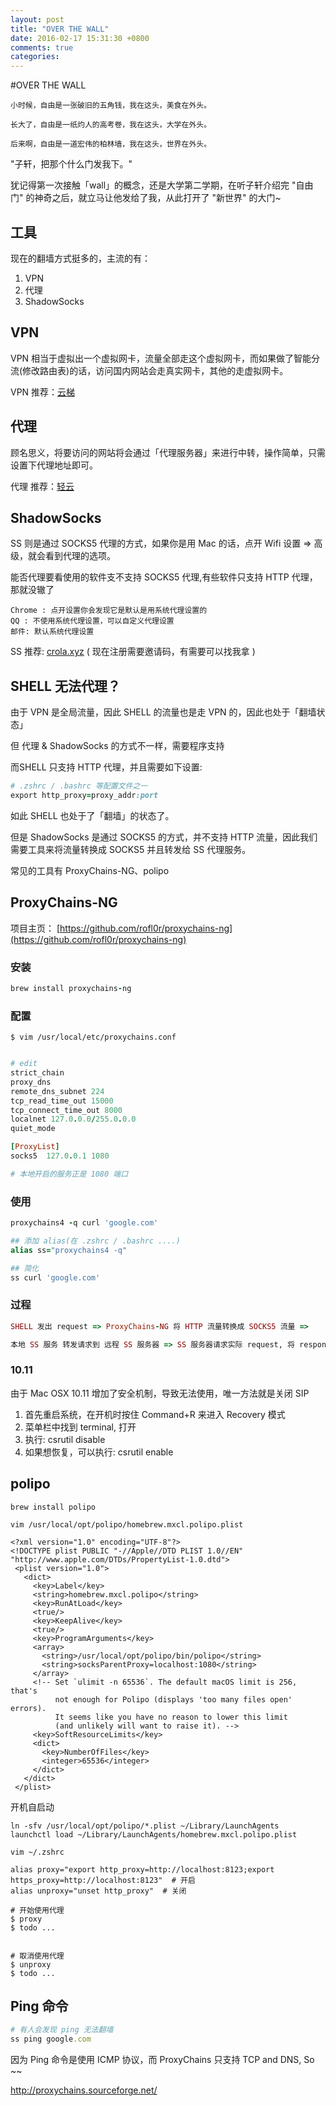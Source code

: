 ```yaml
---
layout: post
title: "OVER THE WALL"
date: 2016-02-17 15:31:30 +0800
comments: true
categories: 
---
```

#OVER THE WALL
```
小时候，自由是一张破旧的五角钱，我在这头，美食在外头。

长大了，自由是一纸灼人的高考卷，我在这头，大学在外头。

后来啊，自由是一道宏伟的柏林墙，我在这头，世界在外头。
```

"子轩，把那个什么门发我下。"


犹记得第一次接触「wall」的概念，还是大学第二学期，在听子轩介绍完 "自由门" 的神奇之后，就立马让他发给了我，从此打开了 "新世界" 的大门~

## 工具

现在的翻墙方式挺多的，主流的有：

1. VPN
2. 代理
3. ShadowSocks

## VPN

VPN 相当于虚拟出一个虚拟网卡，流量全部走这个虚拟网卡，而如果做了智能分流(修改路由表)的话，访问国内网站会走真实网卡，其他的走虚拟网卡。

VPN 推荐：[云梯](http://igotvpn.com/?r=cc22a7c3d700276e)

## 代理

顾名思义，将要访问的网站将会通过「代理服务器」来进行中转，操作简单，只需设置下代理地址即可。

代理 推荐：[轻云](http://theqingyun.info/r/dkp2pm)

## ShadowSocks
SS 则是通过 SOCKS5 代理的方式，如果你是用 Mac 的话，点开 Wifi 设置 => 高级，就会看到代理的选项。

能否代理要看使用的软件支不支持 SOCKS5 代理,有些软件只支持 HTTP 代理，那就没辙了

```
Chrome : 点开设置你会发现它是默认是用系统代理设置的
QQ : 不使用系统代理设置，可以自定义代理设置
邮件: 默认系统代理设置
```

SS 推荐: [crola.xyz](crola.xyz) ( 现在注册需要邀请码，有需要可以找我拿 )

## SHELL 无法代理？
由于 VPN 是全局流量，因此 SHELL 的流量也是走 VPN 的，因此也处于「翻墙状态」

但 代理 & ShadowSocks 的方式不一样，需要程序支持

而SHELL 只支持 HTTP 代理，并且需要如下设置:

```ruby
# .zshrc / .bashrc 等配置文件之一
export http_proxy=proxy_addr:port
```

如此 SHELL 也处于了「翻墙」的状态了。

但是 ShadowSocks 是通过 SOCKS5 的方式，并不支持 HTTP 流量，因此我们需要工具来将流量转换成 SOCKS5 并且转发给 SS 代理服务。

常见的工具有 ProxyChains-NG、polipo

## ProxyChains-NG

项目主页： [https://github.com/rofl0r/proxychains-ng](https://github.com/rofl0r/proxychains-ng)

### 安装
```ruby
brew install proxychains-ng
```

### 配置

```
$ vim /usr/local/etc/proxychains.conf
```

```ruby

# edit
strict_chain
proxy_dns 
remote_dns_subnet 224
tcp_read_time_out 15000
tcp_connect_time_out 8000
localnet 127.0.0.0/255.0.0.0
quiet_mode

[ProxyList]
socks5  127.0.0.1 1080

# 本地开启的服务正是 1080 端口
```

### 使用
```ruby
proxychains4 -q curl 'google.com'

## 添加 alias(在 .zshrc / .bashrc ....)
alias ss="proxychains4 -q"

## 简化
ss curl 'google.com'
```

### 过程
```ruby
SHELL 发出 request => ProxyChains-NG 将 HTTP 流量转换成 SOCKS5 流量 =>

本地 SS 服务 转发请求到 远程 SS 服务器 => SS 服务器请求实际 request, 将 response 返回
```
### 10.11
由于 Mac OSX 10.11 增加了安全机制，导致无法使用，唯一方法就是关闭 SIP

1. 首先重启系统，在开机时按住 Command+R 来进入 Recovery 模式
2. 菜单栏中找到 terminal, 打开
3. 执行: csrutil disable
4. 如果想恢复，可以执行: csrutil enable



## polipo

```
brew install polipo
```

```
vim /usr/local/opt/polipo/homebrew.mxcl.polipo.plist
```

```
<?xml version="1.0" encoding="UTF-8"?>
<!DOCTYPE plist PUBLIC "-//Apple//DTD PLIST 1.0//EN" "http://www.apple.com/DTDs/PropertyList-1.0.dtd">
 <plist version="1.0">
   <dict>
     <key>Label</key>
     <string>homebrew.mxcl.polipo</string>
     <key>RunAtLoad</key>
     <true/>
     <key>KeepAlive</key>
     <true/>
     <key>ProgramArguments</key>
     <array>
       <string>/usr/local/opt/polipo/bin/polipo</string>
       <string>socksParentProxy=localhost:1080</string>
     </array>
     <!-- Set `ulimit -n 65536`. The default macOS limit is 256, that's
          not enough for Polipo (displays 'too many files open' errors).
          It seems like you have no reason to lower this limit
          (and unlikely will want to raise it). -->
     <key>SoftResourceLimits</key>
     <dict>
       <key>NumberOfFiles</key>
       <integer>65536</integer>
     </dict>
   </dict>
 </plist>
``` 
 
开机自启动

```
ln -sfv /usr/local/opt/polipo/*.plist ~/Library/LaunchAgents
launchctl load ~/Library/LaunchAgents/homebrew.mxcl.polipo.plist
```

```
vim ~/.zshrc
```

```
alias proxy="export http_proxy=http://localhost:8123;export https_proxy=http://localhost:8123"  # 开启
alias unproxy="unset http_proxy"  # 关闭
```

```
# 开始使用代理
$ proxy
$ todo ...


# 取消使用代理
$ unproxy
$ todo ...
```

## Ping 命令

```ruby
# 有人会发现 ping 无法翻墙
ss ping google.com
```
因为 Ping 命令是使用 ICMP 协议，而 ProxyChains 只支持 TCP and DNS, So ~~

[ http://proxychains.sourceforge.net/ ]( http://proxychains.sourceforge.net/ )